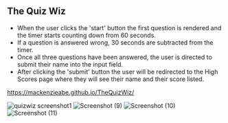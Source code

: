 ## The Quiz Wiz

* When the user clicks the 'start' button the first question is rendered and the timer starts counting down from 60 seconds.
* If a question is answered wrong, 30 seconds are subtracted from the timer.
* Once all three questions have been answered, the user is directed to submit their name into the input field.
* After clicking the 'submit' button the user will be redirected to the High Scores page where they will see their name and their score listed. 

https://mackenzieabe.github.io/TheQuizWiz/ 

![quizwiz screenshot1](https://user-images.githubusercontent.com/102620275/171408957-7257ef9c-3276-40ee-8592-e1daeb99c164.png)
![Screenshot (9)](https://user-images.githubusercontent.com/102620275/171409029-639c987e-4c9e-417c-b847-2cf4c4e76e89.png)
![Screenshot (10)](https://user-images.githubusercontent.com/102620275/171409042-4c970496-6b09-41f3-a355-cccfde3fb2e9.png)
![Screenshot (11)](https://user-images.githubusercontent.com/102620275/171409059-b89c8aa3-4476-414f-8f5b-7df69b236230.png)
